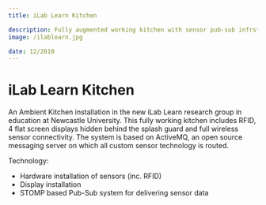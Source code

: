 ```yaml
---
title: iLab Learn Kitchen

description: Fully augmented working kitchen with sensor pub-sub infrstructure used for teaching languages through cooking.
image: /ilablearn.jpg

date: 12/2010
---
```


# iLab Learn Kitchen

An Ambient Kitchen installation in the new iLab Learn research group in education at Newcastle University.
This fully working kitchen includes RFID, 4 flat screen displays hidden behind the splash guard and full wireless sensor connectivity.
The system is based on ActiveMQ, an open source messaging server on which all custom sensor technology is routed.

Technology:

- Hardware installation of sensors (inc. RFID)
- Display installation
- STOMP based Pub-Sub system for delivering sensor data
